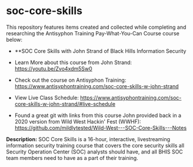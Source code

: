 # soc-core-skills
This repository features items created and collected while completing and researching the Antisyphon Training Pay-What-You-Can Course course below:

* **SOC Core Skills with John Strand of Black Hills Information Security

* Learn More about this course from John Strand: https://youtu.be/Zvo4xdm5Sw0
* Check out the course on Antisyphon Training: https://www.antisyphontraining.com/soc-core-skills-w-john-strand
* View Live Class Schedule: https://www.antisyphontraining.com/soc-core-skills-w-john-strand/#live-schedule
* Found a great git with links from this course John provided back in a 2020 version from Wild West Hackin' Fest (WWHF): https://github.com/mildlytested/Wild-West---SOC-Core-Skills---Notes

**Description:**
SOC Core Skills is a 16-hour, interactive, livestreaming information security training course that covers the core security skills all Security Operation Center (SOC) analysts should have, and all BHIS SOC team members need to have as a part of their training.
